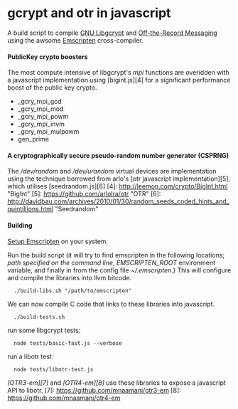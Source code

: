 gcrypt and otr in javascript
===================================================

A build script to compile [GNU Libgcrypt][1] and [Off-the-Record Messaging][2] using the awsome [Emscripten][3] cross-compiler.

[1]: http://www.gnu.org/software/libgcrypt/ "gcrypt"
[2]: http://www.cypherpunks.ca/otr/ "OTR"
[3]: http://emscripten.org "Emscripten"

#### PublicKey crypto boosters

The most compute intensive of libgcrypt's *mpi* functions are overidden with a javascript implementation using [bigint.js][4] for a significant performance boost of the public key crypto.
*   _gcry_mpi_gcd
*   _gcry_mpi_mod
*   _gcry_mpi_powm
*   _gcry_mpi_invm
*   _gcry_mpi_mulpowm
*   gen_prime

#### A cryptographically secure pseudo-random number generator (CSPRNG)

The */dev/random* and */dev/urandom* virtual devices are implementation using the technique borrowed from arlo's [otr javascript implementation][5], which utilises [seedrandom.js][6] 
[4]: http://leemon.com/crypto/BigInt.html "BigInt"
[5]: https://github.com/arlolra/otr "OTR"
[6]: http://davidbau.com/archives/2010/01/30/random_seeds_coded_hints_and_quintillions.html "Seedrandom"


#### Building
[Setup Emscripten](https://github.com/kripken/emscripten/wiki/Tutorial) on your system. 

Run the build script (it will try to find emscripten in the following locations; *path specified on the command line*, *EMSCRIPTEN_ROOT* environment variable, and finally in from the config file *~/.emscripten*.)
This will configure and compile the libraries into llvm bitcode.

      ./build-libs.sh "/path/to/emscripten"
      
We can now compile C code that links to these libraries into javascript.

      ./build-tests.sh

run some libgcrypt tests:
   
      node tests/basic-fast.js --verbose

run a libotr test:

      node tests/libotr-test.js

*[OTR3-em][7]* and *[OTR4-em][8]* use these libraries to expose a javascript API to libotr.
[7]: https://github.com/mnaamani/otr3-em
[8]: https://github.com/mnaamani/otr4-em
